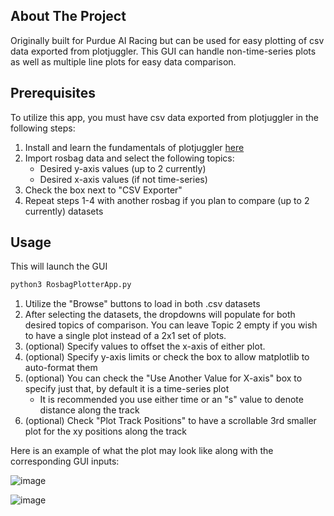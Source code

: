 ## About The Project

Originally built for Purdue AI Racing but can be used for easy plotting of csv data exported from plotjuggler.
This GUI can handle non-time-series plots as well as multiple line plots for easy data comparison.

## Prerequisites

To utilize this app, you must have csv data exported from plotjuggler in the following steps:

1. Install and learn the fundamentals of plotjuggler [here](https://facontidavide.github.io/PlotJuggler/index.html)
2. Import rosbag data and select the following topics:
   - Desired y-axis values (up to 2 currently)
   - Desired x-axis values (if not time-series)
3. Check the box next to "CSV Exporter"
4. Repeat steps 1-4 with another rosbag if you plan to compare (up to 2 currently) datasets 

## Usage
This will launch the GUI
  ```sh
  python3 RosbagPlotterApp.py
  ```
1. Utilize the "Browse" buttons to load in both .csv datasets
2. After selecting the datasets, the dropdowns will populate for both desired topics of comparison. You can leave Topic 2 empty if you wish to have a single plot instead of a 2x1 set of plots.
3. (optional) Specify values to offset the x-axis of either plot.
4. (optional) Specify y-axis limits or check the box to allow matplotlib to auto-format them
5. (optional) You can check the "Use Another Value for X-axis" box to specify just that, by default it is a time-series plot
   - It is recommended you use either time or an "s" value to denote distance along the track
6. (optional) Check "Plot Track Positions"  to have a scrollable 3rd smaller plot for the xy positions along the track

Here is an example of what the plot may look like along with the corresponding GUI inputs:

![image](https://github.com/user-attachments/assets/1c4a057a-0aad-4da1-93cf-1fca9a27593f)

![image](https://github.com/user-attachments/assets/8f02dc70-d462-4670-accd-ba74bddbc6e0)

